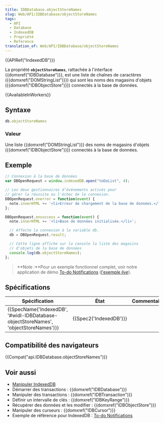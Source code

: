 ```yaml
---
title: IDBDatabase.objectStoreNames
slug: Web/API/IDBDatabase/objectStoreNames
tags:
  - API
  - Database
  - IndexedDB
  - Propriété
  - Reference
translation_of: Web/API/IDBDatabase/objectStoreNames
---
```

{{APIRef("IndexedDB")}}

La propriété **`objectStoreNames`**, rattachée à l'interface {{domxref("IDBDatabase")}}, est une liste de chaînes de caractères  ({{domxref("DOMStringList")}}) qui sont les noms des magasins d'objets ({{domxref("IDBObjectStore")}}) connectés à la base de données.

{{AvailableInWorkers}}

## Syntaxe

```js
db.objectStoreNames
```

### Valeur

Une liste {{domxref("DOMStringList")}} des noms de magasins d'objets ({{domxref("IDBObjectStore")}}) connectés à la base de données.

## Exemple

```js
// Connexion à la base de données
var DBOpenRequest = window.indexedDB.open("toDoList", 4);

// Les deux gestionnaires d’événements activés pour
// gérer la réussite ou l'échec de le connexion.
DBOpenRequest.onerror = function(event) {
  note.innerHTML += '<li>Erreur de chargement de la base de données.</li>';
};

DBOpenRequest.onsuccess = function(event) {
  note.innerHTML += '<li>Base de données initialisée.</li>';

  // Affecte la connexion à la variable db.
  db = DBOpenRequest.result;

  // Cette ligne affiche sur la console la liste des magasins
  // d'objets de la base de données
  console.log(db.objectStoreNames);
};
```

> **Note :**Pour un exemple fonctionnel complet, voir notre application de démo [To-do Notifications](https://github.com/mdn/to-do-notifications/) ([l'exemple _live_](https://mdn.github.io/to-do-notifications/)).

## Spécifications

| Spécification                                                                                                    | État                         | Commentaires |
| ---------------------------------------------------------------------------------------------------------------- | ---------------------------- | ------------ |
| {{SpecName('IndexedDB', '#widl-IDBDatabase-objectStoreNames', 'objectStoreNames')}} | {{Spec2('IndexedDB')}} |              |

## Compatibilité des navigateurs

{{Compat("api.IDBDatabase.objectStoreNames")}}

## Voir aussi

- [Manipuler IndexedDB](/fr/docs/Web/API/API_IndexedDB/Using_IndexedDB)
- Démarrer des transactions : {{domxref("IDBDatabase")}}
- Manipuler des transactions : {{domxref("IDBTransaction")}}
- Définir un intervalle de clés : {{domxref("IDBKeyRange")}}
- Récupérer des données et les modifier : {{domxref("IDBObjectStore")}}
- Manipuler des curseurs : {{domxref("IDBCursor")}}
- Exemple de référence pour IndexedDB : [To-do Notifications](https://github.com/mdn/to-do-notifications/tree/gh-pages)
